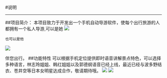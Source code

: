 #说明
****
##项目简介：
	本项目致力于开发出一个手机自动导游软件，使每个出行旅游的人都拥有一个私人导游,可以是她
 ![](https://i.imgur.com/ygQICnM.jpg)

	也可以是他
![](https://i.imgur.com/6K53WNK.jpg)

伴您出行。
##功能特性
	可以根据手机定位提供即时语音讲解景点特色，可以选择多种语言，林志玲姐姐、韩红姐姐以及郭德纲语音已经上线，最近已经与波多野结衣、苍井空等日本女明星达成合作，敬请期待哦。
![](https://i.imgur.com/Mwsu5sm.jpg)
![](https://i.imgur.com/1mA0Juw.jpg)
